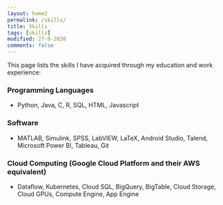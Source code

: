 ```yaml
---
layout: home2
permalink: /skills/
title: Skills
tags: [skills]
modified: 27-9-2020
comments: false
---
```

This page lists the skills I have acquired through my education and work experience:

### Programming Languages
* Python, Java, C, R, SQL, HTML, Javascript

### Software
* MATLAB, Simulink, SPSS, LabVIEW, LaTeX, Android Studio, Talend, Microsoft Power BI, Tableau, Git

### Cloud Computing (Google Cloud Platform and their AWS equivalent)
* Dataflow, Kubernetes, Cloud SQL, BigQuery, BigTable, Cloud Storage, Cloud GPUs, Compute Engine, App Engine
